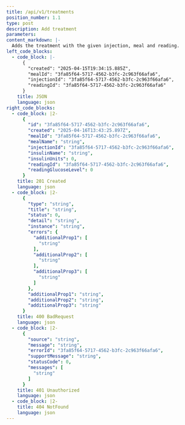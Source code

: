 ```yaml
---
title: /api/v1/treatments
position_number: 1.1
type: post
description: Add treatment
parameters:
content_markdown: |-
  Adds the treatment with the given injection, meal and reading.
left_code_blocks:
  - code_block: |-
      {
        "created": "2025-04-15T19:34:15.885Z",
        "mealId": "3fa85f64-5717-4562-b3fc-2c963f66afa6",
        "injectionId": "3fa85f64-5717-4562-b3fc-2c963f66afa6",
        "readingId": "3fa85f64-5717-4562-b3fc-2c963f66afa6"
      }
    title: JSON
    language: json
right_code_blocks:
  - code_block: |2-
      {
        "id": "3fa85f64-5717-4562-b3fc-2c963f66afa6",
        "created": "2025-04-16T13:43:25.897Z",
        "mealId": "3fa85f64-5717-4562-b3fc-2c963f66afa6",
        "mealName": "string",
        "injectionId": "3fa85f64-5717-4562-b3fc-2c963f66afa6",
        "insulinName": "string",
        "insulinUnits": 0,
        "readingId": "3fa85f64-5717-4562-b3fc-2c963f66afa6",
        "readingGlucoseLevel": 0
      }
    title: 201 Created
    language: json
  - code_block: |2-
      {
        "type": "string",
        "title": "string",
        "status": 0,
        "detail": "string",
        "instance": "string",
        "errors": {
          "additionalProp1": [
            "string"
          ],
          "additionalProp2": [
            "string"
          ],
          "additionalProp3": [
            "string"
          ]
        },
        "additionalProp1": "string",
        "additionalProp2": "string",
        "additionalProp3": "string"
      }
    title: 400 BadRequest
    language: json
  - code_block: |2-
      {
        "source": "string",
        "message": "string",
        "errorId": "3fa85f64-5717-4562-b3fc-2c963f66afa6",
        "supportMessage": "string",
        "statusCode": 0,
        "messages": [
          "string"
        ]
      }
    title: 401 Unauthorized
    language: json
  - code_block: |2-
    title: 404 NotFound
    language: json
---
```

